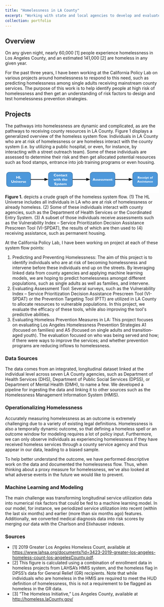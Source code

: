 ```yaml
---
title: "Homelessness in LA County"
excerpt: "Working with state and local agencies to develop and evaluate evidence-based solutions to homelessness. The California Policy Lab leverages expertise in data integration, predictive analytics, screening tools, and program evaluation to share real-time insights and build empirical evidence to improve outcomes for homeless individuals and families.<br/><br/><img src='/images/la_graphic_light.png'>"
collection: portfolio
---
```


## Overview 

On any given night, nearly 60,000 [1] people experience homelessness in Los Angeles County, and an estimated 141,000 [2] are homeless in any given year.

For the past three years, I have been working at the California Policy Lab on various projects around homelessness to respond to this need, such as predicting homelessness among single adults receiving mainstream county services. The purpose of this work is to help identify people at high risk of homelessness and then get an understanding of risk factors to design and test homelessness prevention strategies. 

## Projects

The pathways into homelessness are dynamic and complicated, as are the pathways to receiving county resources in LA County. Figure 1 displays a generalized overview of the homeless system flow. Individuals in LA County who are at risk of homelessness or are homeless interact with the county system (i.e. by utilizing a public hospital, or even, for instance, by interacting with a street outreach team). Some of these individuals are assessed to determine their risk and then get allocated potential resources such as food stamps, entrance into job training programs or even housing. 

![Figure 1](/images/hlOne.png "Figure 1")
**Figure 1.** depicts a crude graph of the homeless system flow. (1) The HL Universe includes all individuals in LA who are at risk of homelessness or already homeless. (2) Some of these individuals interact with county agencies, such as the Department of Health Services or the Coordinated Entry System. (3) A subset of those individuals receive assessments such as the Vulnerability Index – Service Prioritization Decision Assistance Prescreen Tool (VI-SPDAT), the results of which are then used to (4) receiving assistance, such as permanent housing. 

At the California Policy Lab, I have been working on project at each of these system flow points:
1. Predicting and Preventing Homelessness: The aim of this project is to identify individuals who are at risk of becoming homelessness and intervene before these individuals end up on the streets. By leveraging linked data from county agencies and applying machine learning models, we are hoping to predict homelessness amongst different populations, such as single adults as well as families, and intervene. 
2. Evaluating Assessment Tool: Several surveys, such as the Vulnerability Index – Service Prioritization Decision Assistance Prescreen Tool (VI-SPDAT) or the Prevention Targeting Tool (PTT) are utilized in LA County to allocate resources to vulnerable populations. In this project, we evaluate the efficacy of these tools, while also improving the tool's predictive abilities. 
3. Evaluating Homeless Prevention Measures in LA: This project focuses on evaluating Los Angeles Homelessness Prevention Strategies A1 (focused on families) and A5 (focused on single adults and transition-aged youth). The evaluation focused on who was being served and how; if there were ways to improve the services; and whether prevention programs are reducing inflows to homelessness. 

### Data Sources
The data comes from an integrated, longitudinal dataset linked at the individual level across seven LA County agencies, such as Department of Health Services (DHS), Department of Public Social Services (DPSS), or Department of Mental Health (DMH), to name a few. We developed a pipeline for ingesting the data and linking it to other sources such as the Homelessness Management Information System (HMIS).

### Operationalizing Homelessness 
Accurately measuring homelessness as an outcome is extremely challenging due to a variety of existing legal definitions. Homelessness is also a temporally dynamic outcome, so that defining a homeless spell or an outcome window for modeling requires a lot of policy input. Furthermore, we can only observe individuals as experiencing homelessness if they have received homeless services through a county service agency and thus appear in our data, leading to a biased sample.

To help better understand the outcome, we have performed descriptive work on the data and documented the homelessness flow. Thus, when thinking about a proxy measure for homelessness, we've also looked at what adverse events in the future we would like to prevent. 

### Machine Learning and Modeling
The main challenge was transforming longitudinal service utilization data into numerical risk factors that could be fed to a machine learning model. In our model, for instance, we periodized service utilization into recent (within the last six months) and earlier (more than six months ago) features. Additionally, we converted medical diagnosis data into risk scores by merging our data with the Charlson and Elixhauser indexes.

### Sources

* [1] 2019 Greater Los Angeles Homeless Count, available at https://www.lahsa.org/documents?id=3423-2019-greater-los-angeles-homeless-count-los-angelesCounty.pdf.
* [2] This figure is calculated using a combination of enrollment data in homeless projects from LAHSA’s HMIS system, and the homeless flag in DPSS’s data for
General Relief (GR) recipients. Note that while individuals who are homeless in the HMIS are required to meet the HUD definition of homelessness, this is not
a requirement to be flagged as homeless in the GR data.
* [3] “The Homeless Initiative,” Los Angeles County, available at http://homeless.laCounty.gov/


